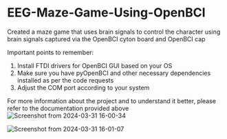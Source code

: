 # EEG-Maze-Game-Using-OpenBCI

Created a maze game that uses brain signals to control the character using brain signals captured via the OpenBCI cyton board and OpenBCI cap 

Important points to remember:
1) Install FTDI drivers for OpenBCI GUI based on your OS
2) Make sure you have pyOpenBCI and other necessary dependencies installed as per the code requests
3) Adjust the COM port according to your system

For more information about the project and to understand it better, please refer to the documentation provided above
![Screenshot from 2024-03-31 16-00-34](https://github.com/Vansh-Santdasani/EEG-Maze-Game-Using-OpenBCI/assets/156500918/3323d481-fdf1-4fa7-92ec-d6df0392b42c)

![Screenshot from 2024-03-31 16-01-07](https://github.com/Vansh-Santdasani/EEG-Maze-Game-Using-OpenBCI/assets/156500918/120792c8-9472-472b-a3ba-82e01396c0d0)
